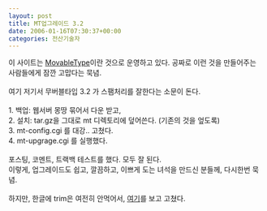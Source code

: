 ```yaml
---
layout: post
title: MT업그레이드 3.2
date: 2006-01-16T07:30:37+00:00
categories: 전산기술자
---
```

이 사이트는 <a href="http://www.sixapart.com/movabletype/" target=bb>MovableType</a>이란 것으로 운영하고 있다. 공짜로 이런 것을 만들어주는 사람들에게 잠깐 고맙다는 묵념.<br /><br />여기 저기서 무버블타입 3.2 가 스팸처리를 잘한다는 소문이 돈다. <br /><br />1. 백업: 웹서버 몽땅 묶어서 다운 받고,<br />2. 설치: tar.gz을 그대로 mt 디렉토리에 덮어쓴다. (기존의 것을 엎도록)<br />3. mt-config.cgi 를 대강.. 고쳤다.<br />4. mt-upgrage.cgi 를 실행했다.<br /><br />포스팅, 코멘트, 트랙백 테스트를 했다. 모두 잘 된다.<br />이렇게, 업그레이드도 쉽고, 깔끔하고, 이쁘게 도는 녀석을 만드신 분들께, 다시한번 묵념.<br /><br />하지만, 한글에 trim은 여전히 안먹어서,  <a href=http://www.n-ego.com/blog/archives/2003/12/20031209_13:11:09.html target=bb>여기</a>를 보고 고쳤다.
